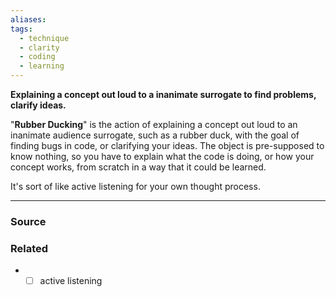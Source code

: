 ```yaml
---
aliases: 
tags:
  - technique
  - clarity
  - coding
  - learning
---
```

**Explaining a concept out loud to a inanimate surrogate to find problems, clarify ideas.**

"**Rubber Ducking**" is the action of explaining a concept out loud to an inanimate audience surrogate, such as a rubber duck, with the goal of finding bugs in code, or clarifying your ideas. The object is pre-supposed to know nothing, so you have to explain what the code is doing, or how your concept works, from scratch in a way that it could be learned. 

It's sort of like active listening for your own thought process.

---

### Source


### Related
- - [ ]  active listening